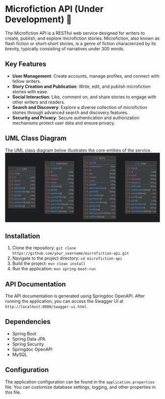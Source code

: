 # Microfiction API (Under Development) 🚧

The Microfiction API is a RESTful web service designed for writers to create, publish, and explore microfiction stories. Microfiction, also known as flash fiction or short-short stories, is a genre of fiction characterized by its brevity, typically consisting of narratives under 300 words.

## Key Features

- **User Management**: Create accounts, manage profiles, and connect with fellow writers.
- **Story Creation and Publication**: Write, edit, and publish microfiction stories with ease.
- **Social Interaction**: Like, comment on, and share stories to engage with other writers and readers.
- **Search and Discovery**: Explore a diverse collection of microfiction stories through advanced search and discovery features.
- **Security and Privacy**: Secure authentication and authorization mechanisms protect user data and ensure privacy.

## UML Class Diagram
The UML class diagram below illustrates the core entities of the service.
<img src="uml.png"/>

## Installation

1. Clone the repository: `git clone https://github.com/your_username/microfiction-api.git`
2. Navigate to the project directory: `cd microfiction-api`
3. Build the project: `mvn clean install`
4. Run the application: `mvn spring-boot:run`

## API Documentation

The API documentation is generated using Springdoc OpenAPI. After running the application, you can access the Swagger UI at `http://localhost:8080/swagger-ui.html`.

## Dependencies

- Spring Boot
- Spring Data JPA
- Spring Security
- Springdoc OpenAPI
- MySQL

## Configuration

The application configuration can be found in the `application.properties` file. You can customize database settings, logging, and other properties in this file.